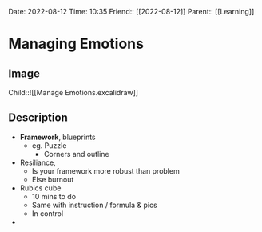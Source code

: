 Date: 2022-08-12 Time: 10:35
Friend:: [[2022-08-12]]
Parent:: [[Learning]]

# Managing Emotions

## Image
Child::![[Manage Emotions.excalidraw]]

## Description

- **Framework**, blueprints
	- eg. Puzzle
		- Corners and outline
- Resiliance, 
	- Is your framework more robust than problem
	- Else burnout
- Rubics cube
	- 10 mins to do
	- Same with instruction / formula & pics
	- In control
- 



